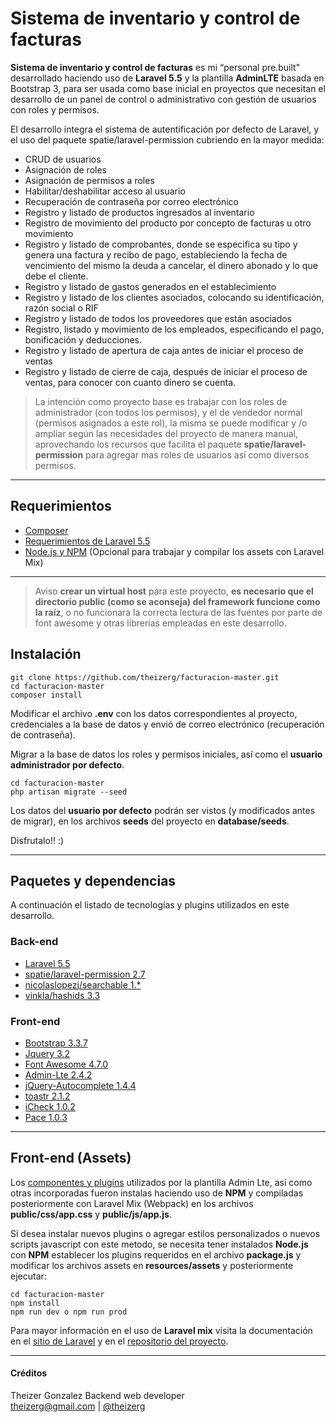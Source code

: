 # Sistema de inventario y control de facturas

**Sistema de inventario y control de facturas** es mi “personal pre.built" desarrollado haciendo uso de **Laravel 5.5** y la plantilla **AdminLTE** basada en Bootstrap 3,  para ser usada como base inicial en proyectos que necesitan el desarrollo de un panel de control o administrativo con gestión de usuarios con roles y permisos.

El desarrollo  integra el sistema de autentificación por defecto de Laravel, y el uso del paquete spatie/laravel-permission cubriendo en la mayor medida:

- CRUD de usuarios
- Asignación de roles
- Asignación de permisos a roles
- Habilitar/deshabilitar acceso al usuario
- Recuperación de contraseña por correo electrónico
- Registro y listado de productos ingresados al inventario
- Registro de movimiento del producto por concepto de facturas u otro movimiento
- Registro y listado de comprobantes, donde se especifica su tipo y genera una factura y recibo de pago, estableciendo la fecha de vencimiento del mismo la deuda a cancelar, el dinero abonado y lo que debe el cliente.
- Registro y listado de gastos generados en el establecimiento
- Registro y listado de los clientes asociados, colocando su identificación, razón social o RIF
- Registro y listado de todos los proveedores que están asociados
- Registro, listado y movimiento de los empleados, especificando el pago, bonificación y deducciones.
- Registro y listado de apertura de caja antes de iniciar el proceso de ventas
- Registro y listado de cierre de caja, después de iniciar el proceso de ventas, para conocer con cuanto dinero se cuenta.


> La intención como  proyecto base es trabajar con los roles de administrador (con todos los permisos), y el de vendedor normal (permisos asignados a este rol), la misma se puede modificar y /o ampliar según las necesidades del proyecto de manera manual, aprovechando los recursos que facilita el paquete **spatie/laravel-permission** para agregar mas roles de usuarios así como diversos permisos.

---

## Requerimientos

- [Composer](https://getcomposer.org/)
- [Requerimientos de Laravel 5.5](https://laravel.com/docs/5.5/installation#installation)
- [Node.js y NPM](https://nodejs.org/es/) (Opcional para trabajar y compilar  los assets con Laravel Mix)

---

> Aviso **crear un virtual host** para este proyecto, **es necesario que el directorio public (como se aconseja) del framework funcione como la raíz**, o no funcionara la correcta lectura de las fuentes por parte de font awesome y otras librerias empleadas en este desarrollo.

## Instalación

```
git clone https://github.com/theizerg/facturacion-master.git
cd facturacion-master
composer install
```

Modificar el archivo **.env** con los datos correspondientes al proyecto, credenciales a la base de datos y envió de correo electrónico (recuperación de contraseña).

Migrar a la base de datos los roles y permisos iniciales, así como el **usuario administrador por defecto**.

```
cd facturacion-master
php artisan migrate --seed
```
Los datos del **usuario por defecto** podrán ser vistos (y modificados antes de migrar), en los archivos **seeds** del proyecto en **database/seeds**.

Disfrutalo!! :)

---

## Paquetes y dependencias

A continuación el listado de tecnologías y plugins utilizados en este desarrollo.

### Back-end
- [Laravel 5.5](https://laravel.com/)
- [spatie/laravel-permission 2.7](https://github.com/spatie/laravel-permission)
- [nicolaslopezj/searchable 1.*](https://github.com/nicolaslopezj/searchable)
- [vinkla/hashids 3.3](https://github.com/vinkla/laravel-hashids)

### Front-end

- [Bootstrap 3.3.7](https://getbootstrap.com/docs/3.3/)
- [Jquery 3.2](https://jquery.com/)
- [Font Awesome 4.7.0](http://fontawesome.io/)
- [Admin-Lte 2.4.2](https://adminlte.io/)
- [jQuery-Autocomplete 1.4.4](https://github.com/devbridge/jQuery-Autocomplete)
- [toastr 2.1.2](http://codeseven.github.io/toastr/)
- [iCheck 1.0.2](http://icheck.fronteed.com/)
- [Pace 1.0.3](http://github.hubspot.com/pace/docs/welcome/)

---

## Front-end (Assets)

Los [componentes y plugins](https://adminlte.io/docs/2.4/dependencies) utilizados por la plantilla Admin Lte, así como otras incorporadas fueron instalas haciendo uso de **NPM** y compiladas posteriormente con Laravel Mix (Webpack) en los archivos **public/css/app.css** y **public/js/app.js**.

Si desea instalar nuevos plugins o agregar estilos personalizados o nuevos scripts javascript con este metodo, se necesita tener instalados **Node.js** con **NPM** establecer los plugins requeridos en el archivo **package.js** y modificar los archivos assets en **resources/assets** y posteriormente ejecutar:

```
cd facturacion-master
npm install
npm run dev o npm run prod
```
Para mayor información en el uso de **Laravel mix** visita la documentación en el [sitio de Laravel](https://laravel.com/docs/5.5/mix) y en el [repositorio del proyecto](https://github.com/JeffreyWay/laravel-mix).

---

#### Créditos

Theizer Gonzalez 
Backend web developer  
theizerg@gmail.com | [@theizerg](https://www.instagram.com/theizerg/)
